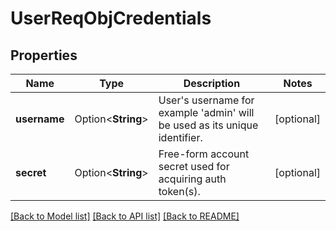 # UserReqObjCredentials

## Properties

Name | Type | Description | Notes
------------ | ------------- | ------------- | -------------
**username** | Option<**String**> | User's username for example 'admin' will be used as its unique identifier. | [optional]
**secret** | Option<**String**> | Free-form account secret used for acquiring auth token(s). | [optional]

[[Back to Model list]](../README.md#documentation-for-models) [[Back to API list]](../README.md#documentation-for-api-endpoints) [[Back to README]](../README.md)


